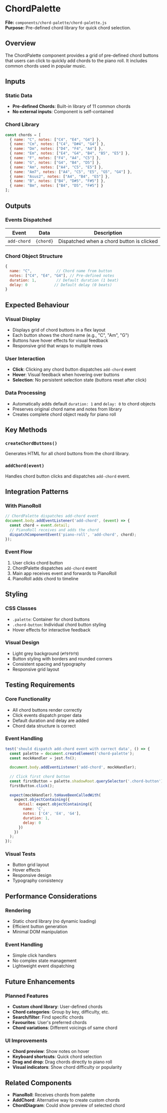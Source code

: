 # ChordPalette

**File:** `components/chord-palette/chord-palette.js`  
**Purpose:** Pre-defined chord library for quick chord selection.

## Overview
The ChordPalette component provides a grid of pre-defined chord buttons that users can click to quickly add chords to the piano roll. It includes common chords used in popular music.

## Inputs

### Static Data
- **Pre-defined Chords**: Built-in library of 11 common chords
- **No external inputs**: Component is self-contained

### Chord Library
```javascript
const chords = [
  { name: "C", notes: ["C4", "E4", "G4"] },
  { name: "Cm", notes: ["C4", "D#4", "G4"] },
  { name: "Dm", notes: ["D4", "F4", "A4"] },
  { name: "Em", notes: ["E4", "G4", "B4", "B5", "E5"] },
  { name: "F", notes: ["F4", "A4", "C5"] },
  { name: "G", notes: ["G4", "B4", "D5"] },
  { name: "Am", notes: ["A4", "C5", "E5"] },
  { name: "Am7", notes: ["A4", "C5", "E5", "G5", "G4"] },
  { name: "Asus2", notes: ["A4", "B4", "E5"] },
  { name: "B", notes: ["B4", "D#5", "F#5"] },
  { name: "Bm", notes: ["B4", "D5", "F#5"] }
];
```

## Outputs

### Events Dispatched
| Event | Data | Description |
|-------|------|-------------|
| `add-chord` | `{chord}` | Dispatched when a chord button is clicked |

### Chord Object Structure
```javascript
{
  name: "C",           // Chord name from button
  notes: ["C4", "E4", "G4"], // Pre-defined notes
  duration: 1,         // Default duration (1 beat)
  delay: 0            // Default delay (0 beats)
}
```

## Expected Behaviour

### Visual Display
- Displays grid of chord buttons in a flex layout
- Each button shows the chord name (e.g., "C", "Am", "G")
- Buttons have hover effects for visual feedback
- Responsive grid that wraps to multiple rows

### User Interaction
- **Click**: Clicking any chord button dispatches `add-chord` event
- **Hover**: Visual feedback when hovering over buttons
- **Selection**: No persistent selection state (buttons reset after click)

### Data Processing
- Automatically adds default `duration: 1` and `delay: 0` to chord objects
- Preserves original chord name and notes from library
- Creates complete chord object ready for piano roll

## Key Methods

### `createChordButtons()`
Generates HTML for all chord buttons from the chord library.

### `addChord(event)`
Handles chord button clicks and dispatches `add-chord` event.

## Integration Patterns

### With PianoRoll
```javascript
// ChordPalette dispatches add-chord event
document.body.addEventListener('add-chord', (event) => {
  const chord = event.detail;
  // PianoRoll receives and adds the chord
  dispatchComponentEvent('piano-roll', 'add-chord', chord);
});
```

### Event Flow
1. User clicks chord button
2. ChordPalette dispatches `add-chord` event
3. Main app receives event and forwards to PianoRoll
4. PianoRoll adds chord to timeline

## Styling

### CSS Classes
- `.palette`: Container for chord buttons
- `.chord-button`: Individual chord button styling
- Hover effects for interactive feedback

### Visual Design
- Light grey background (`#f9f9f9`)
- Button styling with borders and rounded corners
- Consistent spacing and typography
- Responsive grid layout

## Testing Requirements

### Core Functionality
- All chord buttons render correctly
- Click events dispatch proper data
- Default duration and delay are added
- Chord data structure is correct

### Event Handling
```javascript
test('should dispatch add-chord event with correct data', () => {
  const palette = document.createElement('chord-palette');
  const mockHandler = jest.fn();
  
  document.body.addEventListener('add-chord', mockHandler);
  
  // Click first chord button
  const firstButton = palette.shadowRoot.querySelector('.chord-button');
  firstButton.click();
  
  expect(mockHandler).toHaveBeenCalledWith(
    expect.objectContaining({
      detail: expect.objectContaining({
        name: 'C',
        notes: ['C4', 'E4', 'G4'],
        duration: 1,
        delay: 0
      })
    })
  );
});
```

### Visual Tests
- Button grid layout
- Hover effects
- Responsive design
- Typography consistency

## Performance Considerations

### Rendering
- Static chord library (no dynamic loading)
- Efficient button generation
- Minimal DOM manipulation

### Event Handling
- Simple click handlers
- No complex state management
- Lightweight event dispatching

## Future Enhancements

### Planned Features
- **Custom chord library**: User-defined chords
- **Chord categories**: Group by key, difficulty, etc.
- **Search/filter**: Find specific chords
- **Favourites**: User's preferred chords
- **Chord variations**: Different voicings of same chord

### UI Improvements
- **Chord preview**: Show notes on hover
- **Keyboard shortcuts**: Quick chord selection
- **Drag and drop**: Drag chords directly to piano roll
- **Visual indicators**: Show chord difficulty or popularity

## Related Components
- **PianoRoll**: Receives chords from palette
- **AddChord**: Alternative way to create custom chords
- **ChordDiagram**: Could show preview of selected chord 